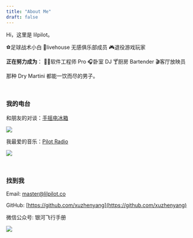 ```yaml
---
title: "About Me"
draft: false
---
```


Hi，这里是 lilpilot。

⚽足球战术小白 🥁livehouse 无感俱乐部成员 🎮退役游戏玩家

**正在努力成为**： 👨‍💻软件工程师 Pro 🎧卧室 DJ 🍸厨房 Bartender 🎬客厅放映员

那种 Dry Martini 都能一饮而尽的男子。

&nbsp;

### 我的电台

和朋友的对谈：[手摇电冰箱](https://www.xiaoyuzhoufm.com/podcast/6296ff6e83ddae2d9e72ae26?s=eyJ1IjogIjVlN2M2ODljYTJmMmU1MDNjZWMzODBjNCJ9)

![](https://img.gejiba.com/images/00fe7f3e7ab0602dbc948a6618ac21e3.jpg)

我最爱的音乐：[Pilot Radio](https://www.xiaoyuzhoufm.com/podcast/6210e5a942107d36fefdf7e5?s=eyJ1IjogIjVlN2M2ODljYTJmMmU1MDNjZWMzODBjNCJ9)

![](https://img.gejiba.com/images/9fc25b0a32496850444b1822a8397387.jpg)

&nbsp;

### 找到我

Email: master@lilpilot.co

GitHub: [https://github.com/xuzhenyang](https://github.com/xuzhenyang)

微信公众号: 银河飞行手册

![](https://p9-tt.byteimg.com/origin/pgc-image/199840586b9d4213941c0b7706b048bb.jpg)